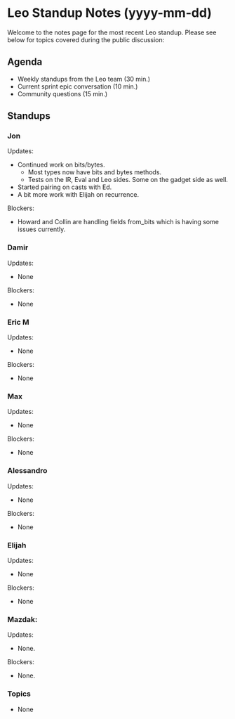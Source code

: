 # Leo Standup Notes (yyyy-mm-dd)

Welcome to the notes page for the most recent Leo standup. Please see below for topics covered during the public discussion:

## Agenda

* Weekly standups from the Leo team (30 min.)
* Current sprint epic conversation (10 min.)
* Community questions (15 min.)

## Standups

### Jon

Updates:

* Continued work on bits/bytes.
  * Most types now have bits and bytes methods.
  * Tests on the IR, Eval and Leo sides. Some on the gadget side as well.
* Started pairing on casts with Ed.
* A bit more work with Elijah on recurrence.

Blockers:

* Howard and Collin are handling fields from_bits which is having some issues currently.

### Damir

Updates:

* None

Blockers:

* None

### Eric M

Updates:

* None

Blockers:

* None

### Max

Updates:

* None

Blockers:

* None

### Alessandro

Updates:

* None

Blockers:

* None

### Elijah

Updates:

* None

Blockers:

* None

### Mazdak:

Updates:

* None.

Blockers:

* None.

### Topics

* None
